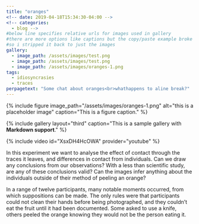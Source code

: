 ```yaml
---
title: "oranges"
<!-- date: 2019-04-18T15:34:30-04:00 -->
<!-- categories:
  - blog -->
#below line specifies relative urls for images used in gallery
#there are more options like captions but the copy/paste example broke the page 
#so i stripped it back to just the images
gallery:
  - image_path: /assets/images/test.png
  - image_path: /assets/images/test.png
  - image_path: /assets/images/oranges-1.png
tags:
  - idiosyncrasies
  - traces
perpagetext: "Some chat about oranges<br>whathappens to aline break?"
---
```


{% include figure image_path="/assets/images/oranges-1.png" alt="this is a placeholder image" caption="This is a figure caption." %}

{% include gallery layout="third" caption="This is a sample gallery with **Markdown support**." %}

{% include video id="XsxDH4HcOWA" provider="youtube" %}

In this experiment we want to analyse the effect of contact through the traces it leaves, and differences in contact from individuals. Can we draw any conclusions from our observations? With a less than scientific study, are any of these conclusions valid? Can the images infer anything about the individuals outside of their method of peeling an orange?

In a range of twelve participants, many notable moments occurred, from which suppositions can be made. The only rules were that participants could not clean their hands before being photographed, and they couldn’t eat the fruit until it had been documented. Some asked to use a knife, others peeled the orange knowing they would not be the person eating it.
